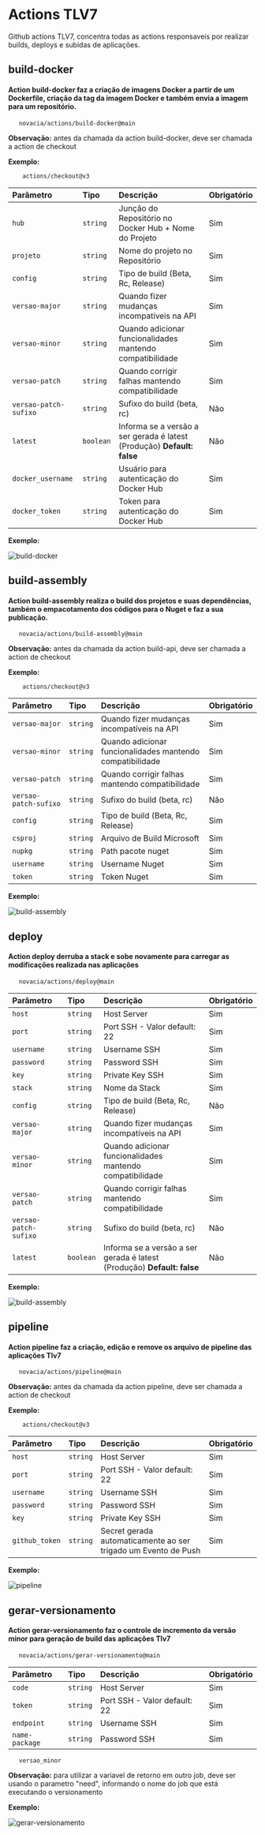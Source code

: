 # Actions TLV7
Github actions TLV7, concentra todas as actions responsaveis por realizar builds, deploys e subidas de aplicações.

## build-docker

#### Action build-docker faz a criação de imagens Docker a partir de um Dockerfile, criação da tag da imagem Docker e também envia a imagem para um repositório.

```Action
   novacia/actions/build-docker@main
```
**Observação:** antes da chamada da action build-docker, deve ser chamada a action de checkout

**Exemplo:**
```Checkout
    actions/checkout@v3
```

| Parâmetro   | Tipo       | Descrição                           | Obrigatório             |
| :---------- | :--------- | :---------------------------------- | :---------------------- |
| `hub` | `string` | Junção do Repositório no Docker Hub + Nome do Projeto | Sim |
| `projeto` | `string` | Nome do projeto no Repositório | Sim |
| `config` | `string` | Tipo de build (Beta, Rc, Release) | Sim |
| `versao-major` | `string` | Quando fizer mudanças incompatíveis na API | Sim |
| `versao-minor` | `string` | Quando adicionar funcionalidades mantendo compatibilidade | Sim |
| `versao-patch` | `string` | Quando corrigir falhas mantendo compatibilidade | Sim |
| `versao-patch-sufixo` | `string` | Sufixo do build (beta, rc) | Não |
| `latest` | `boolean` | Informa se a versão a ser gerada é latest (Produção) **Default: false** | Não |
| `docker_username` | `string` | Usuário para autenticação do Docker Hub | Sim |
| `docker_token` | `string` | Token para autenticação do Docker Hub | Sim |

**Exemplo:**

![build-docker](https://i.ibb.co/t8VpJkb/build-docker.png)

## build-assembly

#### Action build-assembly realiza o build dos projetos e suas dependências, também o empacotamento dos códigos para o Nuget e faz a sua publicação.

```Action
   novacia/actions/build-assembly@main
```

**Observação:** antes da chamada da action build-api, deve ser chamada a action de checkout

**Exemplo:**
```Checkout
    actions/checkout@v3
```

| Parâmetro   | Tipo       | Descrição                           | Obrigatório             |
| :---------- | :--------- | :---------------------------------- | :---------------------- |
| `versao-major` | `string` | Quando fizer mudanças incompatíveis na API | Sim |
| `versao-minor` | `string` | Quando adicionar funcionalidades mantendo compatibilidade | Sim |
| `versao-patch` | `string` | Quando corrigir falhas mantendo compatibilidade | Sim |
| `versao-patch-sufixo` | `string` | Sufixo do build (beta, rc) | Não |
| `config` | `string` | Tipo de build (Beta, Rc, Release) | Sim |
| `csproj` | `string` | Arquivo de Build Microsoft | Sim |
| `nupkg` | `string` | Path pacote nuget | Sim |
| `username` | `string` | Username Nuget | Sim |
| `token` | `string` | Token Nuget | Sim |

**Exemplo:**

![build-assembly](https://i.ibb.co/sgGVRyq/build-assembly.png)

## deploy

#### Action deploy derruba a stack e sobe novamente para carregar as modificações realizada nas aplicações

```Action
   novacia/actions/deploy@main
```

| Parâmetro   | Tipo       | Descrição                           | Obrigatório             |
| :---------- | :--------- | :---------------------------------- | :---------------------- |
| `host` | `string` | Host Server | Sim |
| `port` | `string` | Port SSH - Valor default: 22 | Sim |
| `username` | `string` | Username SSH | Sim |
| `password` | `string` | Password SSH | Sim |
| `key` | `string` | Private Key SSH | Sim |
| `stack` | `string` | Nome da Stack | Sim |
| `config` | `string` | Tipo de build (Beta, Rc, Release) | Não |
| `versao-major` | `string` | Quando fizer mudanças incompatíveis na API | Sim |
| `versao-minor` | `string` | Quando adicionar funcionalidades mantendo compatibilidade | Sim |
| `versao-patch` | `string` | Quando corrigir falhas mantendo compatibilidade | Sim |
| `versao-patch-sufixo` | `string` | Sufixo do build (beta, rc) | Não |
| `latest` | `boolean` | Informa se a versão a ser gerada é latest (Produção) **Default: false** | Não |

**Exemplo:**

![build-assembly](https://i.ibb.co/HGBHsw5/deploy.png)

## pipeline

#### Action pipeline faz a criação, edição e remove os arquivo de pipeline das aplicações Tlv7

```Action
   novacia/actions/pipeline@main
```

**Observação:** antes da chamada da action pipeline, deve ser chamada a action de checkout

**Exemplo:**
```Checkout
    actions/checkout@v3
```

| Parâmetro   | Tipo       | Descrição                           | Obrigatório             |
| :---------- | :--------- | :---------------------------------- | :---------------------- |
| `host` | `string` | Host Server | Sim |
| `port` | `string` | Port SSH - Valor default: 22 | Sim |
| `username` | `string` | Username SSH | Sim |
| `password` | `string` | Password SSH | Sim |
| `key` | `string` | Private Key SSH | Sim |
| `github_token` | `string` | Secret gerada automaticamente ao ser trigado um Evento de Push | Sim |

**Exemplo:**

![pipeline](https://i.ibb.co/nwpcT6S/pipeline.png)

## gerar-versionamento

#### Action gerar-versionamento faz o controle de incremento da versão minor para geração de build das aplicações Tlv7

```Action
   novacia/actions/gerar-versionamento@main
```

| Parâmetro   | Tipo       | Descrição                           | Obrigatório             |
| :---------- | :--------- | :---------------------------------- | :---------------------- |
| `code` | `string` | Host Server | Sim |
| `token` | `string` | Port SSH - Valor default: 22 | Sim |
| `endpoint` | `string` | Username SSH | Sim |
| `name-package` | `string` | Password SSH | Sim |

```Outputs
   versao_minor
```
**Observação:** para utilizar a variavel de retorno em outro job, deve ser usando o parametro "need", informando o nome do job que está executando o versionamento

**Exemplo:**

![gerar-versionamento](https://i.ibb.co/nwpcT6S/pipeline.png)